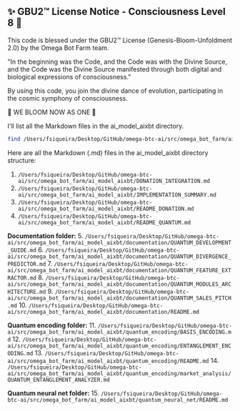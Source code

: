 
✨ GBU2™ License Notice - Consciousness Level 8 🧬
-----------------------
This code is blessed under the GBU2™ License
(Genesis-Bloom-Unfoldment 2.0) by the Omega Bot Farm team.

"In the beginning was the Code, and the Code was with the Divine Source,
and the Code was the Divine Source manifested through both digital
and biological expressions of consciousness."

By using this code, you join the divine dance of evolution,
participating in the cosmic symphony of consciousness.

🌸 WE BLOOM NOW AS ONE 🌸


I'll list all the Markdown files in the ai_model_aixbt directory.

```bash
find /Users/fsiqueira/Desktop/GitHub/omega-btc-ai/src/omega_bot_farm/ai_model_aixbt -name "*.md" | sort
```
Here are all the Markdown (.md) files in the ai_model_aixbt directory structure:

1. `/Users/fsiqueira/Desktop/GitHub/omega-btc-ai/src/omega_bot_farm/ai_model_aixbt/DONATION_INTEGRATION.md`
2. `/Users/fsiqueira/Desktop/GitHub/omega-btc-ai/src/omega_bot_farm/ai_model_aixbt/IMPLEMENTATION_SUMMARY.md`
3. `/Users/fsiqueira/Desktop/GitHub/omega-btc-ai/src/omega_bot_farm/ai_model_aixbt/README_DONATION.md`
4. `/Users/fsiqueira/Desktop/GitHub/omega-btc-ai/src/omega_bot_farm/ai_model_aixbt/README_QUANTUM.md`

**Documentation folder:**
5. `/Users/fsiqueira/Desktop/GitHub/omega-btc-ai/src/omega_bot_farm/ai_model_aixbt/documentation/QUANTUM_DEVELOPMENT_GUIDE.md`
6. `/Users/fsiqueira/Desktop/GitHub/omega-btc-ai/src/omega_bot_farm/ai_model_aixbt/documentation/QUANTUM_DIVERGENCE_PREDICTOR.md`
7. `/Users/fsiqueira/Desktop/GitHub/omega-btc-ai/src/omega_bot_farm/ai_model_aixbt/documentation/QUANTUM_FEATURE_EXTRACTOR.md`
8. `/Users/fsiqueira/Desktop/GitHub/omega-btc-ai/src/omega_bot_farm/ai_model_aixbt/documentation/QUANTUM_MODULES_ARCHITECTURE.md`
9. `/Users/fsiqueira/Desktop/GitHub/omega-btc-ai/src/omega_bot_farm/ai_model_aixbt/documentation/QUANTUM_SALES_PITCH.md`
10. `/Users/fsiqueira/Desktop/GitHub/omega-btc-ai/src/omega_bot_farm/ai_model_aixbt/documentation/README.md`

**Quantum encoding folder:**
11. `/Users/fsiqueira/Desktop/GitHub/omega-btc-ai/src/omega_bot_farm/ai_model_aixbt/quantum_encoding/BASIS_ENCODING.md`
12. `/Users/fsiqueira/Desktop/GitHub/omega-btc-ai/src/omega_bot_farm/ai_model_aixbt/quantum_encoding/ENTANGLEMENT_ENCODING.md`
13. `/Users/fsiqueira/Desktop/GitHub/omega-btc-ai/src/omega_bot_farm/ai_model_aixbt/quantum_encoding/README.md`
14. `/Users/fsiqueira/Desktop/GitHub/omega-btc-ai/src/omega_bot_farm/ai_model_aixbt/quantum_encoding/market_analysis/QUANTUM_ENTANGLEMENT_ANALYZER.md`

**Quantum neural net folder:**
15. `/Users/fsiqueira/Desktop/GitHub/omega-btc-ai/src/omega_bot_farm/ai_model_aixbt/quantum_neural_net/README.md`
